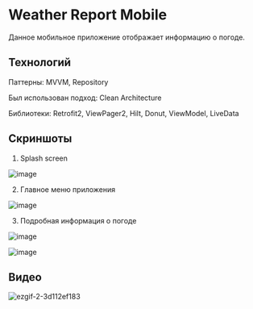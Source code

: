 # Weather Report Mobile #

Данное мобильное приложение отображает информацию о погоде.

## Технологий ##

Паттерны: MVVM, Repository 

Был использован подход: Clean Architecture

Библиотеки: Retrofit2, ViewPager2, Hilt, Donut, ViewModel, LiveData

## Скриншоты ##

1) Splash screen

![image](https://user-images.githubusercontent.com/71220872/218603316-e6b372e1-0566-4943-b8fa-a750d34d3303.png)

2) Главное меню приложения

![image](https://user-images.githubusercontent.com/71220872/218603111-7695d5be-41e4-4e0d-b6d7-5e052aeb740e.png)

3) Подробная информация о погоде

![image](https://user-images.githubusercontent.com/71220872/218603164-9dfba3ea-bec4-410f-b9e7-1ff8df3e25e5.png)

![image](https://user-images.githubusercontent.com/71220872/218603229-045a0da2-41e3-4c3b-b60c-57ac52b94e55.png)


## Видео ##

![ezgif-2-3d112ef183](https://user-images.githubusercontent.com/71220872/218604408-874cac98-9504-4799-a839-ea1a565d9471.gif)


